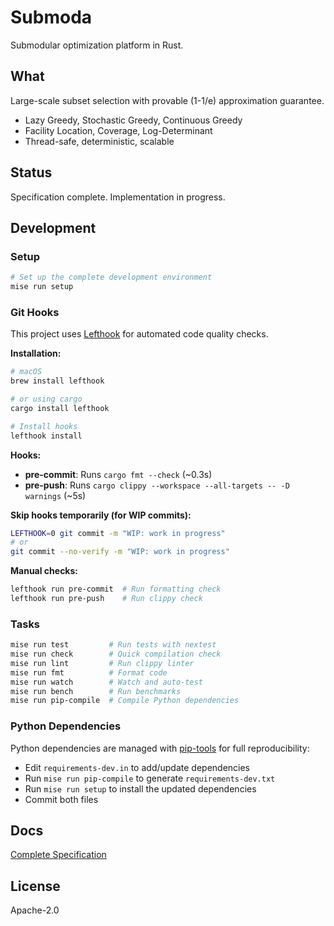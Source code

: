 # Submoda

Submodular optimization platform in Rust.

## What

Large-scale subset selection with provable (1-1/e) approximation guarantee.

- Lazy Greedy, Stochastic Greedy, Continuous Greedy
- Facility Location, Coverage, Log-Determinant
- Thread-safe, deterministic, scalable

## Status

Specification complete. Implementation in progress.

## Development

### Setup

```bash
# Set up the complete development environment
mise run setup
```

### Git Hooks

This project uses [Lefthook](https://github.com/evilmartians/lefthook) for automated code quality checks.

**Installation:**

```bash
# macOS
brew install lefthook

# or using cargo
cargo install lefthook

# Install hooks
lefthook install
```

**Hooks:**
- **pre-commit**: Runs `cargo fmt --check` (~0.3s)
- **pre-push**: Runs `cargo clippy --workspace --all-targets -- -D warnings` (~5s)

**Skip hooks temporarily (for WIP commits):**

```bash
LEFTHOOK=0 git commit -m "WIP: work in progress"
# or
git commit --no-verify -m "WIP: work in progress"
```

**Manual checks:**

```bash
lefthook run pre-commit  # Run formatting check
lefthook run pre-push    # Run clippy check
```

### Tasks

```bash
mise run test         # Run tests with nextest
mise run check        # Quick compilation check
mise run lint         # Run clippy linter
mise run fmt          # Format code
mise run watch        # Watch and auto-test
mise run bench        # Run benchmarks
mise run pip-compile  # Compile Python dependencies
```

### Python Dependencies

Python dependencies are managed with [pip-tools](https://github.com/jazzband/pip-tools) for full reproducibility:

- Edit `requirements-dev.in` to add/update dependencies
- Run `mise run pip-compile` to generate `requirements-dev.txt`
- Run `mise run setup` to install the updated dependencies
- Commit both files

## Docs

[Complete Specification](docs/specification.md)

## License

Apache-2.0

